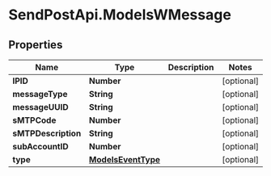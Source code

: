 # SendPostApi.ModelsWMessage

## Properties
Name | Type | Description | Notes
------------ | ------------- | ------------- | -------------
**IPID** | **Number** |  | [optional] 
**messageType** | **String** |  | [optional] 
**messageUUID** | **String** |  | [optional] 
**sMTPCode** | **Number** |  | [optional] 
**sMTPDescription** | **String** |  | [optional] 
**subAccountID** | **Number** |  | [optional] 
**type** | [**ModelsEventType**](ModelsEventType.md) |  | [optional] 


